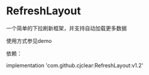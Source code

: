 # RefreshLayout
一个简单的下拉刷新框架，并支持自动加载更多数据

使用方式参见demo

依赖：

implementation 'com.github.cjclear:RefreshLayout:v1.2'
